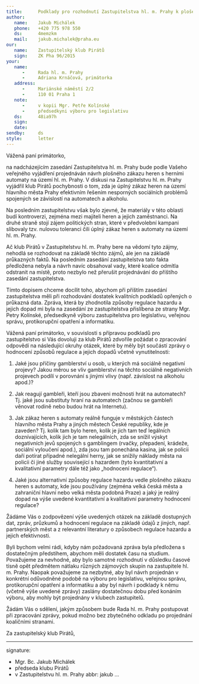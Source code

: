 ```yaml
---
title:      Podklady pro rozhodnutí Zastupitelstva hl. m. Prahy k plošenému zákazu heren
author:
   name:    Jakub Michálek
   phone:   +420 775 978 550
   ds:      4memzkm
   mail:    jakub.michalek@praha.eu
our:
   name:    Zastupitelský klub Pirátů
   sign:    ZK Pha 96/2015
your:
   name:
      -     Rada hl. m. Prahy
      -     Adriana Krnáčová, primátorka
   address:
      -     Mariánské náměstí 2/2
      -     110 01 Praha 1
   note: 
      -     v kopii Mgr. Petře Kolínské
      -     předsedkyni výboru pro legislativu
   ds:      48ia97h
   sign:
   date:    
sendby:     ds
style:      letter
---
```


Vážená paní primátorko,

na nadcházejícím zasedání Zastupitelstva hl. m. Prahy bude podle Vašeho 
veřejného vyjádření projednáván návrh plošného zákazu heren s herními automaty na
území hl. m. Prahy. V diskusi na Zastupitelstvu hl. m. Prahy vyjádřil klub
Pirátů pochybnosti o tom, zda je úplný zákaz heren na území hlavního města
Prahy efektivním řešením nesporných sociálních problémů spojených se závislostí na 
automatech a alkoholu. 

Na posledním zastupitelstvu však bylo zjevné, že materiály v této
oblasti budí kontroverzi, zejména mezi majiteli heren a jejich zaměstnanci.
Na druhé straně stojí zájem politických stran, které v předvolební kampani 
slibovaly tzv. nulovou toleranci čili úplný zákaz heren s automaty na území hl.
m. Prahy.

Ač klub Pirátů v Zastupitelstvu hl. m. Prahy bere na vědomí tyto zájmy, nehodlá
se rozhodovat na základě těchto zájmů, ale jen na základě průkazných faktů. 
Na posledním zasedání zastupitelstva tato fakta předložena nebyla a návrh navíc
obsahoval vady, které koalice odmítla odstranit na místě, proto nezbylo než 
přerušit projednávání do příštího zasedání zastupitelstva. 

Tímto dopisem
chceme docílit toho, abychom při příštím zasedání zastupitelstva měli při 
rozhodování dostatek kvalitních podkladů opřených o průkazná data. Zpráva, 
která by zhodnotila způsoby regulace hazardu a jejich dopad mi byla na zasedání
ze zastupitelstva přislíbena ze strany Mgr. Petry Kolínské, předsedkyně výboru
zastupitelstva pro legislativu, veřejnou správu, protikorupční opatření a 
informatiku.

Vážená paní primátorko, v souvislosti s přípravou podkladů pro zastupitelstvo si 
Vás dovoluji za klub Pirátů zdvořile požádat o zpracování odpovědí na následující 
okruhy otázek, které by měly být součástí zprávy o hodnocení způsobů regulace a
jejich dopadů včetně vynutitelnosti:

1. Jaké jsou příčiny gamblerství u osob, u kterých má sociálně negativní 
projevy? Jakou měrou se vliv gamblerství na těchto sociálně negativních projevech
podílí v porovnání s jinými vlivy (např. závislost na alkoholu apod.)?

2. Jak reagují gambleři, kteří jsou zbaveni možnosti hrát na automatech? 
Tj. jaké jsou substituty hraní na automatech (začnou se gambleři věnovat rodině 
nebo budou hrát na Internetu).

3. Jak zákaz heren s automaty reálně funguje v městských částech hlavního města
Prahy a jiných městech České republiky, kde je zaveden? Tj. kolik tam bylo heren, 
kolik je jich tam teď legálních doznívajících, kolik jich je tam nelegálních, 
zda se snížil výskyt negativních jevů spojených s gamblingem (rvačky, 
přepadení, krádeže, sociální vyloučení apod.), zda jsou tam ponechána kasina, 
jak se policii daří potírat případné nelegální herny, jak se snížily náklady města na policii
či jiné služby související s hazardem (tyto kvantitativní a kvalitativní 
parametry dále též jako „hodnocení regulace“).

4. Jaké jsou alternativní způsoby regulace hazardu vedle plošného zákazu heren
s automaty, kde jsou používány (zejména velká česká města a zahraniční hlavní 
nebo velká města podobná Praze) a jaký je reálný dopad na výše uvedené 
kvantitativní a kvalitativní parametry hodnocení regulace?

Žádáme Vás o zodpovězení výše uvedených otázek na základě dostupných dat, zpráv, průzkumů 
a hodnocení regulace na základě údajů z jiných, např. partnerských měst a
z relevantní literatury o způsobech regulace hazardu a jejich efektivnosti.

Byli bychom velmi rádi, kdyby nám požadovaná zpráva byla předložena s 
dostatečným předstihem, abychom měli dostatek času na studium. Považujeme 
za nevhodné, aby bylo samotné rozhodnutí v důsledku časové tísně opět předmětem
nátlaku různých zájmových skupin na zastupitele hl. m. Prahy. Naopak 
považujeme za nezbytné, aby byl návrh projednán v konkrétní odůvodněné podobě
na výboru pro legislativu, veřejnou správu, protikorupční opatření a informatiku
a aby byl návrh i podklady k němu (včetně výše uvedené zprávy) zaslány dostatečnou
dobu před konáním výboru, aby mohly být projednány v klubech zastupitelů.

Žádám Vás o sdělení, jakým způsobem bude Rada hl. m. Prahy postupovat při
zpracování zprávy, pokud možno bez zbytečného odkladu po projednání koaličními
stranami.

Za zastupitelský klub Pirátů,

---
signature:
  - Mgr. Bc. Jakub Michálek
  - předseda klubu Pirátů
  - v Zastupitelstvu hl. m. Prahy
abbr:       jakub
...

